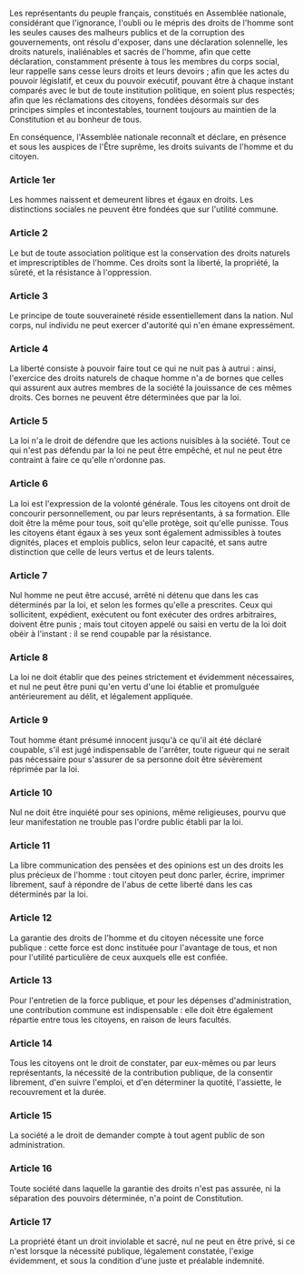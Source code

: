 Les représentants du peuple français, constitués en Assemblée nationale, considérant que l'ignorance, l'oubli ou le mépris des droits de l'homme sont les seules causes des malheurs publics et de la corruption des gouvernements, ont résolu d'exposer, dans une déclaration solennelle, les droits naturels, inaliénables et sacrés de l'homme, afin que cette déclaration, constamment présente à tous les membres du corps social, leur rappelle sans cesse leurs droits et leurs devoirs ; afin que les actes du pouvoir législatif, et ceux du pouvoir exécutif, pouvant être à chaque instant comparés avec le but de toute institution politique, en soient plus respectés; afin que les réclamations des citoyens, fondées désormais sur des principes simples et incontestables, tournent toujours au maintien de la Constitution et au bonheur de tous.

En conséquence, l'Assemblée nationale reconnaît et déclare, en présence et sous les auspices de l'Être suprême, les droits suivants de l'homme et du citoyen.

### Article 1er

Les hommes naissent et demeurent libres et égaux en droits. Les distinctions sociales ne peuvent être fondées que sur l'utilité commune.

### Article 2

Le but de toute association politique est la conservation des droits naturels et imprescriptibles de l'homme. Ces droits sont la liberté, la propriété, la sûreté, et la résistance à l'oppression.

### Article 3

Le principe de toute souveraineté réside essentiellement dans la nation. Nul corps, nul individu ne peut exercer d'autorité qui n'en émane expressément.

### Article 4

La liberté consiste à pouvoir faire tout ce qui ne nuit pas à autrui : ainsi, l'exercice des droits naturels de chaque homme n'a de bornes que celles qui assurent aux autres membres de la société la jouissance de ces mêmes droits. Ces bornes ne peuvent être déterminées que par la loi.

### Article 5

La loi n'a le droit de défendre que les actions nuisibles à la société. Tout ce qui n'est pas défendu par la loi ne peut être empêché, et nul ne peut être contraint à faire ce qu'elle n'ordonne pas.

### Article 6

La loi est l'expression de la volonté générale. Tous les citoyens ont droit de concourir personnellement, ou par leurs représentants, à sa formation. Elle doit être la même pour tous, soit qu'elle protège, soit qu'elle punisse. Tous les citoyens étant égaux à ses yeux sont également admissibles à toutes dignités, places et emplois publics, selon leur capacité, et sans autre distinction que celle de leurs vertus et de leurs talents.

### Article 7

Nul homme ne peut être accusé, arrêté ni détenu que dans les cas déterminés par la loi, et selon les formes qu'elle a prescrites. Ceux qui sollicitent, expédient, exécutent ou font exécuter des ordres arbitraires, doivent être punis ; mais tout citoyen appelé ou saisi en vertu de la loi doit obéir à l'instant : il se rend coupable par la résistance.

### Article 8

La loi ne doit établir que des peines strictement et évidemment nécessaires, et nul ne peut être puni qu'en vertu d'une loi établie et promulguée antérieurement au délit, et légalement appliquée.

### Article 9

Tout homme étant présumé innocent jusqu'à ce qu'il ait été déclaré coupable, s'il est jugé indispensable de l'arrêter, toute rigueur qui ne serait pas nécessaire pour s'assurer de sa personne doit être sévèrement réprimée par la loi.

### Article 10

Nul ne doit être inquiété pour ses opinions, même religieuses, pourvu que leur manifestation ne trouble pas l'ordre public établi par la loi.

### Article 11

La libre communication des pensées et des opinions est un des droits les plus précieux de l'homme : tout citoyen peut donc parler, écrire, imprimer librement, sauf à répondre de l'abus de cette liberté dans les cas déterminés par la loi.

### Article 12

La garantie des droits de l'homme et du citoyen nécessite une force publique : cette force est donc instituée pour l'avantage de tous, et non pour l'utilité particulière de ceux auxquels elle est confiée.

### Article 13

Pour l'entretien de la force publique, et pour les dépenses d'administration, une contribution commune est indispensable : elle doit être également répartie entre tous les citoyens, en raison de leurs facultés.

### Article 14

Tous les citoyens ont le droit de constater, par eux-mêmes ou par leurs représentants, la nécessité de la contribution publique, de la consentir librement, d'en suivre l'emploi, et d'en déterminer la quotité, l'assiette, le recouvrement et la durée.

### Article 15

La société a le droit de demander compte à tout agent public de son administration.

### Article 16

Toute société dans laquelle la garantie des droits n'est pas assurée, ni la séparation des pouvoirs déterminée, n'a point de Constitution.

### Article 17

La propriété étant un droit inviolable et sacré, nul ne peut en être privé, si ce n'est lorsque la nécessité publique, légalement constatée, l'exige évidemment, et sous la condition d'une juste et préalable indemnité.
